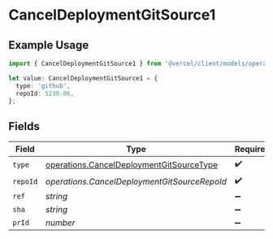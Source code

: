 # CancelDeploymentGitSource1

## Example Usage

```typescript
import { CancelDeploymentGitSource1 } from '@vercel/client/models/operations';

let value: CancelDeploymentGitSource1 = {
  type: 'github',
  repoId: 5230.06,
};
```

## Fields

| Field    | Type                                                                                                 | Required           | Description |
| -------- | ---------------------------------------------------------------------------------------------------- | ------------------ | ----------- |
| `type`   | [operations.CancelDeploymentGitSourceType](../../models/operations/canceldeploymentgitsourcetype.md) | :heavy_check_mark: | N/A         |
| `repoId` | _operations.CancelDeploymentGitSourceRepoId_                                                         | :heavy_check_mark: | N/A         |
| `ref`    | _string_                                                                                             | :heavy_minus_sign: | N/A         |
| `sha`    | _string_                                                                                             | :heavy_minus_sign: | N/A         |
| `prId`   | _number_                                                                                             | :heavy_minus_sign: | N/A         |
